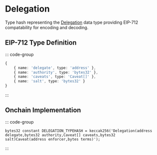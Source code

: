 # Delegation
        
Type hash representing the [Delegation](/base-types/Delegation) data type providing EIP-712 compatability for encoding and decoding.

## EIP-712 Type Definition

::: code-group

```typescript [Delegation]
{
    { name: 'delegate', type: 'address' },
	{ name: 'authority', type: 'bytes32' },
	{ name: 'caveats', type: 'Caveat[]' },
	{ name: 'salt', type: 'bytes32' } 
}
```

:::

## Onchain Implementation

::: code-group

```solidity [Types.sol:DELEGATION_TYPEHASH]
bytes32 constant DELEGATION_TYPEHASH = keccak256('Delegation(address delegate,bytes32 authority,Caveat[] caveats,bytes32 salt)Caveat(address enforcer,bytes terms)');
```

:::
